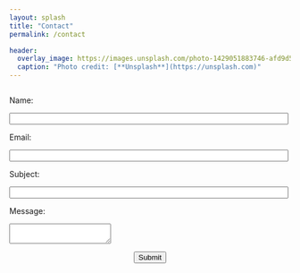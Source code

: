 ```yaml
---
layout: splash
title: "Contact"
permalink: /contact

header:
  overlay_image: https://images.unsplash.com/photo-1429051883746-afd9d56fbdaf?ixlib=rb-0.3.5&q=80&fm=jpg&crop=entropy&s=a40432a29a1c55fc0b2ec7f1f2271877
  caption: "Photo credit: [**Unsplash**](https://unsplash.com)"
---
```


<script type="text/javascript" src="{{basepath}}/assets/js/jquery-2.2.3.min.js"></script>
<script type="text/javascript">
  var submitted=false;

  $('document').ready(function() {
    $('#gform').on('submit', function(e) {
      $('#gform *').fadeOut(1000);
      setTimeout(function() {
        $('#gform').prepend('<div style="width:100%; max-width:600px; text-align:center;">Thanks for reaching out!<br/>I\'ll get back to you as soon as I can!</div>');
      }, 1000);
    });
  });
</script>

<style>
#gform {
  max-width: 610px;
  margin: 0 auto;
}

.prompt {
  display: inline-block;
  width: 100px;
  padding: 1em 0 1em 0;
}

.input {
  display: inline-block;
  width: 100%;
  max-width: 500px;
}

.buttonrow {
  max-width: 600px;
  text-align: center;
  padding: 1em 0;
}
</style>

<form name="gform" id="gform" enctype="text/plain" action="https://docs.google.com/forms/d/1mo5qkiRpcCYfFbbcjDnQYqwnFSj_AI1eWBqDlKa_-aw/formResponse" target="hidden_iframe" onsubmit="submitted=true;">
  <span class="prompt">Name:&nbsp;</span>
    <input type="text" class="input" name="entry.304859895" id="entry.304859895" required><br/>
  <span class="prompt">Email:&nbsp;</span>
    <input type="email" class="input" name="entry.2064915051" id="entry.2064915051" required><br/>
  <span class="prompt">Subject:&nbsp;</span>
    <input type="text" class="input" name="entry.1946085487" id="entry.1946085487" required><br/>
  <span class="prompt">Message:&nbsp;</span>
    <span class="input"><textarea name="entry.1823473257" id="entry.1823473257" required></textarea></span><br/>
  <div class="buttonrow"><input type="submit" value="Submit" form="gform"></div>
</form>

<iframe name="hidden_iframe" id="hidden_iframe" style="display:none;" onload="if(submitted) {}"></iframe>
